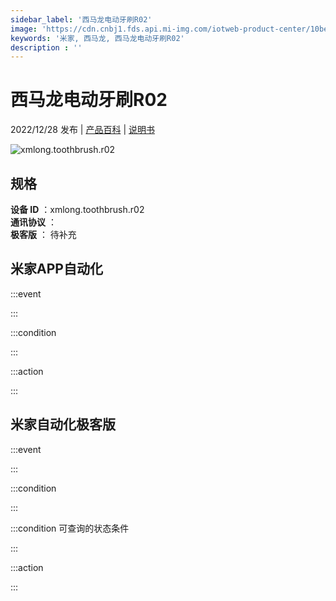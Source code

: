 ```yaml
---
sidebar_label: '西马龙电动牙刷R02'
image: 'https://cdn.cnbj1.fds.api.mi-img.com/iotweb-product-center/10bec4591bc87b3df0a54b9bb98f17ca_1667807175009.png?GalaxyAccessKeyId=AKVGLQWBOVIRQ3XLEW&Expires=9223372036854775807&Signature=OimhAeRAdkHcAC7ZRcM/+ceR5XQ='
keywords: '米家, 西马龙, 西马龙电动牙刷R02'
description : ''
---
```

# 西马龙电动牙刷R02

2022/12/28 发布 | [产品百科](https://home.mi.com/webapp/content/baike/product/index.html?model=xmlong.toothbrush.r02/) | [说明书](https://home.mi.com/views/introduction.html?model=xmlong.toothbrush.r02&region=cn)

![xmlong.toothbrush.r02](https://cdn.cnbj1.fds.api.mi-img.com/iotweb-product-center/10bec4591bc87b3df0a54b9bb98f17ca_1667807175009.png?GalaxyAccessKeyId=AKVGLQWBOVIRQ3XLEW&Expires=9223372036854775807&Signature=OimhAeRAdkHcAC7ZRcM/+ceR5XQ=)

## 规格  
> 
**设备 ID** ：xmlong.toothbrush.r02  
**通讯协议** ：  
**极客版**  ： 待补充 


## 米家APP自动化  

:::event  

:::

:::condition  

:::

:::action   

:::

## 米家自动化极客版  

:::event  

:::

:::condition  

:::

:::condition 可查询的状态条件  

:::

:::action  

:::

        
